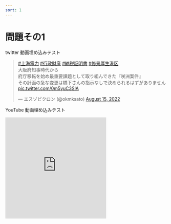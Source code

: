 ```yaml
---
sort: 1
---
```


# 問題その1  

twitter 動画埋め込みテスト  

<blockquote class="twitter-tweet"><p lang="ja" dir="ltr"><a href="https://twitter.com/hashtag/%E4%B8%8A%E6%B5%B7%E9%9B%BB%E5%8A%9B?src=hash&amp;ref_src=twsrc%5Etfw">#上海電力</a> <a href="https://twitter.com/hashtag/%E8%A1%8C%E6%94%BF%E8%B2%A1%E7%94%A3?src=hash&amp;ref_src=twsrc%5Etfw">#行政財産</a> <a href="https://twitter.com/hashtag/%E7%B4%8D%E7%A8%8E%E8%A8%BC%E6%98%8E%E6%9B%B8?src=hash&amp;ref_src=twsrc%5Etfw">#納税証明書</a> <a href="https://twitter.com/hashtag/%E4%BF%AE%E6%99%AF%E5%8E%9A%E7%94%9F%E6%B8%AF%E5%8C%BA?src=hash&amp;ref_src=twsrc%5Etfw">#修景厚生港区</a><br>大阪府知事時代から<br>府庁移転を始め最重要課題として取り組んできた『咲洲案件』<br>その計画の急な変更は橋下さんの指示なしで決められるはずがありません <a href="https://t.co/0m5yuC3SlA">pic.twitter.com/0m5yuC3SlA</a></p>&mdash; エスゾピクロン (@okmksato) <a href="https://twitter.com/okmksato/status/1559007259262275584?ref_src=twsrc%5Etfw">August 15, 2022</a></blockquote> <script async src="https://platform.twitter.com/widgets.js" charset="utf-8"></script>

YouTube 動画埋め込みテスト  

<iframe width="315" height="315" src="https://www.youtube.com/embed/gDLiaRJftO8" title="YouTube video player" frameborder="0" allow="accelerometer; autoplay; clipboard-write; encrypted-media; gyroscope; picture-in-picture" allowfullscreen></iframe>
